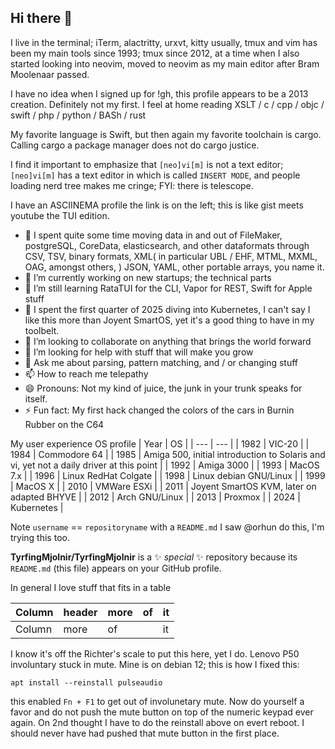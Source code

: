 ## Hi there 👋

I live in the terminal; iTerm, alactritty, urxvt, kitty usually, tmux and vim has been my main tools since 1993; tmux since 2012, at a time when I also started looking into neovim, moved to neovim as my main editor after Bram Moolenaar passed.

I have no idea when I signed up for !gh, this profile appears to be a 2013 creation. Definitely not my first. I feel at home reading XSLT / c / cpp / objc / swift / php / python / BASh / rust

My favorite language is Swift, but then again my favorite toolchain is cargo. Calling cargo a package manager does not do cargo justice.

I find it important to emphasize that `[neo]vi[m]` is not a text editor; `[neo]vi[m]` has a text editor in which is called `INSERT MODE`, and people loading nerd tree makes me cringe; FYI: there is telescope.

I have an ASCIINEMA profile the link is on the left; this is like gist meets youtube the TUI edition.

- 🔭 I spent quite some time moving data in and out of FileMaker, postgreSQL, CoreData, elasticsearch, and other dataformats through CSV, TSV, binary formats, XML( in particular UBL / EHF, MTML, MXML, OAG, amongst others, ) JSON, YAML, other portable arrays, you name it.
- 🔭 I’m currently working on new startups; the technical parts
- 🌱 I’m still learning RataTUI for the CLI, Vapor for REST, Swift for Apple stuff
- 🌱 I spent the first quarter of 2025 diving into Kubernetes, I can't say I like this more than Joyent SmartOS, yet it's a good thing to have in my toolbelt.
- 👯 I’m looking to collaborate on anything that brings the world forward
- 🤔 I’m looking for help with stuff that will make you grow
- 💬 Ask me about parsing, pattern matching, and / or changing stuff
- 📫 How to reach me telepathy
- 😄 Pronouns: Not my kind of juice, the junk in your trunk speaks for itself.
- ⚡ Fun fact: My first hack changed the colors of the cars in Burnin Rubber on the C64

My user experience OS profile
| Year | OS                                                                                      |
| ---  | ---                                                                                     |
| 1982 | VIC-20                                                                                  |
| 1984 | Commodore 64                                                                            |
| 1985 | Amiga 500, initial introduction to Solaris and vi, yet not a daily driver at this point |
| 1992 | Amiga 3000                                                                              |
| 1993 | MacOS 7.x                                                                               |
| 1996 | Linux RedHat Colgate                                                                    |
| 1998 | Linux debian GNU/Linux                                                                  |
| 1999 | MacOS X                                                                                 |
| 2010 | VMWare ESXi                                                                             |
| 2011 | Joyent SmartOS KVM, later on adapted BHYVE                                              |
| 2012 | Arch GNU/Linux                                                                              |
| 2013 | Proxmox                                                                                     |
| 2024 | Kubernetes                                                                                  |

Note `username` == `repositoryname` with a `README.md` I saw @orhun do this, I'm trying this too.

**TyrfingMjolnir/TyrfingMjolnir** is a ✨ _special_ ✨ repository because its `README.md` (this file) appears on your GitHub profile.

In general I love stuff that fits in a table

| Column | header | more | of  | it  |
| ---    | ---    | ---  | --- | --- |
| Column | more   | of   |     | it  |

I know it's off the Richter's scale to put this here, yet I do. Lenovo P50 involuntary stuck in mute. Mine is on debian 12; this is how I fixed this:
```
apt install --reinstall pulseaudio
```
this enabled `Fn + F1` to get out of involunetary mute. Now do yourself a favor and do not push the mute button on top of the numeric keypad ever again.
On 2nd thought I have to do the reinstall above on evert reboot. I should never have had pushed that mute button in the first place.

